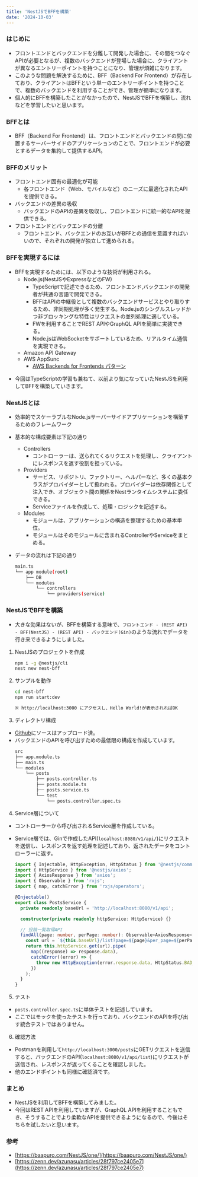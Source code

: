 ```yaml
---
title: 'NestJSでBFFを構築'
date: '2024-10-03'
---
```


### はじめに

- フロントエンドとバックエンドを分離して開発した場合に、その間をつなぐAPIが必要となるが、複数のバックエンドが登場した場合に、クライアントが異なるエントリーポイントを持つことになり、管理が煩雑になります。
- このような問題を解決するために、BFF（Backend For Frontend）が存在しており、クライアントはBFFという単一のエントリーポイントを持つことで、複数のバックエンドを利用することができ、管理が簡単になります。
- 個人的にBFFを構築したことがなかったので、NestJSでBFFを構築し、流れなどを学習したいと思います。

### BFFとは

- BFF（Backend For Frontend）は、フロントエンドとバックエンドの間に位置するサーバーサイドのアプリケーションのことで、フロントエンドが必要とするデータを集約して提供するAPI。

### BFFのメリット

- フロントエンド固有の最適化が可能
  - 各フロントエンド（Web、モバイルなど）のニーズに最適化されたAPIを提供できる。
- バックエンドの差異の吸収
  - バックエンドのAPIの差異を吸収し、フロントエンドに統一的なAPIを提供できる。
- フロントエンドとバックエンドの分離
  - フロントエンド、バックエンドのお互いがBFFとの通信を意識すればいいので、それぞれの開発が独立して進められる。

### BFFを実現するには

- BFFを実現するためには、以下のような技術が利用される。
  - Node.js(NestJSやExpressなどのFW)
    - TypeScriptで記述できるため、フロントエンド,バックエンドの開発者が共通の言語で開発できる。
    - BFFはAPIの中継役として複数のバックエンドサービスとやり取りするため、非同期処理が多く発生する。Node.jsのシングルスレッドかつ非ブロッキングな特性はリクエストの並列処理に適している。
    - FWを利用することでREST APIやGraphQL APIを簡単に実装できる。
    - Node.jsはWebSocketをサポートしているため、リアルタイム通信を実現できる。
  - Amazon API Gateway
  - AWS AppSunc
    - [AWS Backends for Frontends パターン](https://aws.amazon.com/jp/blogs/news/backends-for-frontends-pattern/)

* 今回はTypeScriptの学習も兼ねて、以前より気になっていたNestJSを利用してBFFを構築していきます。

### NestJSとは

- 効率的でスケーラブルなNode.jsサーバーサイドアプリケーションを構築するためのフレームワーク
- 基本的な構成要素は下記の通り

  - Controllers
    - コントローラーは、送られてくるリクエストを処理し、クライアントにレスポンスを返す役割を担っている。
  - Providers
    - サービス、リポジトリ、ファクトリー、ヘルパーなど、多くの基本クラスがプロバイダーとして扱われる。プロバイダーは依存関係として注入でき、オブジェクト間の関係をNestランタイムシステムに委任できる。
    - Serviceファイルを作成して、処理・ロジックを記述する。
  - Modules
    - モジュールは、アプリケーションの構造を整理するための基本単位。
    - モジュールはそのモジュールに含まれるControllerやServiceをまとめる。

- データの流れは下記の通り
  ```bash
  main.ts
  └── app module(root)
      ├── DB
      └── modules
          └── controllers
              └── providers(service)
  ```

### NestJSでBFFを構築

- 大きな効果はないが、BFFを構築する意味で、`フロントエンド - (REST API) - BFF(NestJS) - (REST API) - バックエンド(Gin)`のような流れでデータを行き来できるようにしました。

1. NestJSのプロジェクトを作成

   ```bash
   npm i -g @nestjs/cli
   nest new nest-bff
   ```

2. サンプルを動作

   ```bash
   cd nest-bff
   npm run start:dev

   ※ http://localhost:3000 にアクセスし、Hello World!が表示されればOK
   ```

3. ディレクトリ構成

- [Github](https://github.com/ys39/nest-bff)にソースはアップロード済。
- バックエンドのAPIを呼び出すための最低限の構成を作成しています。
  ```bash
  src
  ├── app.module.ts
  ├── main.ts
  └── modules
      └── posts
          ├── posts.controller.ts
          ├── posts.module.ts
          ├── posts.service.ts
          └── test
              └── posts.controller.spec.ts
  ```

4. Service層について

- コントローラーから呼び出されるService層を作成している。
- Service層では、Ginで作成したAPI(`localhost:8080/v1/api/`)にリクエストを送信し、レスポンスを返す処理を記述しており、返されたデータをコントローラーに返す。

  ```typescript
  import { Injectable, HttpException, HttpStatus } from '@nestjs/common';
  import { HttpService } from '@nestjs/axios';
  import { AxiosResponse } from 'axios';
  import { Observable } from 'rxjs';
  import { map, catchError } from 'rxjs/operators';

  @Injectable()
  export class PostsService {
    private readonly baseUrl = 'http://localhost:8080/v1/api';

    constructor(private readonly httpService: HttpService) {}

    // 投稿一覧取得API
    findAll(page: number, perPage: number): Observable<AxiosResponse<any>> {
      const url = `${this.baseUrl}/list?page=${page}&per_page=${perPage}`;
      return this.httpService.get(url).pipe(
        map((response) => response.data),
        catchError((error) => {
          throw new HttpException(error.response.data, HttpStatus.BAD_REQUEST);
        })
      );
    }
  }
  ```

5. テスト

- `posts.controller.spec.ts`に単体テストを記述しています。
- ここではモックを使ったテストを行っており、バックエンドのAPIを呼び出す統合テストではありません。

6. 確認方法

- Postmanを利用して`http://localhost:3000/posts`にGETリクエストを送信すると、バックエンドのAPI(`localhost:8080/v1/api/list`)にリクエストが送信され、レスポンスが返ってくることを確認しました。
- 他のエンドポイントも同様に確認済です。

### まとめ

- NestJSを利用してBFFを構築してみました。
- 今回はREST APIを利用していますが、GraphQL APIを利用することもでき、そうすることでより柔軟なAPIを提供できるようになるので、今後はそちらを試したいと思います。

### 参考

- [https://baapuro.com/NestJS/one/](https://baapuro.com/NestJS/one/)
- [https://zenn.dev/azunasu/articles/28f797ce2405e7](https://zenn.dev/azunasu/articles/28f797ce2405e7)
